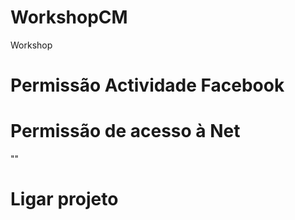 # WorkshopCM
Workshop

# Permissão Actividade Facebook

<activity
            android:name="com.facebook.FacebookActivity"
            android:configChanges="keyboard|keyboardHidden|screenLayout|screenSize|orientation"
            android:label="@string/app_name"
            android:theme="@android:style/Theme.Translucent.NoTitleBar" />
            
            
# Permissão de acesso à Net

"<uses-permission android:name="android.permission.INTERNET" />"

# Ligar projeto

<meta-data
            android:name="com.facebook.sdk.ApplicationId"
            android:value="@string/facebook_app_id" />
